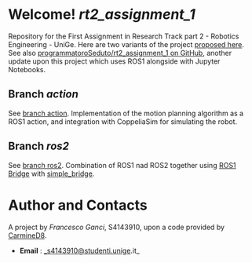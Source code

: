 # Welcome! *rt2_assignment_1*

Repository for the First Assignment in Research Track part 2 - Robotics Engineering - UniGe. Here are two variants of the project [proposed here](https://github.com/CarmineD8/rt2_assignment1). See also [programmatoroSeduto/rt2_assignment_1 on GitHub](https://github.com/programmatoroSeduto/rt2_assignment_2), another update upon this project which uses ROS1 alongside with Jupyter Notebooks.

## Branch *action*

See [branch action](https://github.com/programmatoroSeduto/rt2_assignment_1/tree/action#rt2-assignment-1---branch-action). Implementation of the motion planning algorithm as a ROS1 action, and integration with CoppeliaSim for simulating the robot. 

## Branch *ros2*

See [branch ros2](https://github.com/programmatoroSeduto/rt2_assignment_1/tree/ros2#rt2-assignment-1---branch-ros2). Combination of ROS1 nad ROS2 together using [ROS1 Bridge](https://github.com/ros2/ros1_bridge) with [simple_bridge](https://github.com/programmatoroSeduto/simple_bridge#ros1-bridge-support----a-c-overlay-for-ros-bridge). 

# Author and Contacts

A project by *Francesco Ganci*, S4143910, upon a code provided by [CarmineD8](https://github.com/CarmineD8).

- **Email** : _s4143910@studenti.unige.it_
